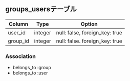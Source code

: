 ## groups_usersテーブル

|Column|Type|Option|
|------|----|------|
|user_id|integer|null: false, foreign_key: true|
|group_id|integer|null: false. foreign_key: true|

### Association
- belongs_to :group
- belongs_to :user